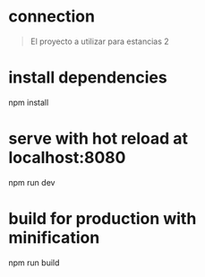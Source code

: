 # connection

> El proyecto a utilizar para estancias 2


# install dependencies
npm install

# serve with hot reload at localhost:8080
npm run dev

# build for production with minification
npm run build
```


